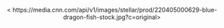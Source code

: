 <p align = "center"> < https://media.cnn.com/api/v1/images/stellar/prod/220405000629-blue-dragon-fish-stock.jpg?c=original> </p>

